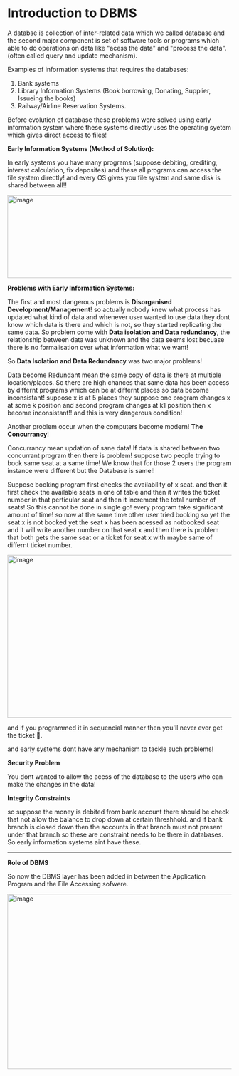 # Introduction to DBMS

A databse is collection of inter-related data which we called database and the second major component is set of software tools or programs which able to do operations on data like "acess the data" and "process the data". (often called query and update mechanism). 

Examples of information systems that requires the databases:

1. Bank systems
2. Library Information Systems (Book borrowing, Donating, Supplier, Issueing the books)
3. Railway/Airline Reservation Systems.

Before evolution of database these problems were solved using early information system where these systems directly uses the operating syetem which gives direct access to files!

**Early Information Systems (Method of Solution):**

In early systems you have many programs (suppose debiting, crediting, interest calculation, fix deposites) and these all programs can access the file system directly! and every OS gives you file system and same disk is shared between all!! 

<img width="660" height="186" alt="image" src="https://github.com/user-attachments/assets/e2d82bd0-581a-437d-8f94-f63393f46ee4" />

**Problems with Early Information Systems:**

The first and most dangerous problems is **Disorganised Development/Management**! so actually nobody knew what process has updated what kind of data and whenever user wanted to use data they dont know which data is there and which is not, so they started replicating the same data. So problem come with **Data isolation and Data redundancy**, the relationship between data was unknown and the data seems lost becuase there is no formalisation over what information what we want!

So **Data Isolation and Data Redundancy** was two major problems!

Data become Redundant mean the same copy of data is there at multiple location/places. So there are high chances that same data has been access by differnt programs which can be at differnt places so data become inconsistant! suppose x is at 5 places they suppose one program changes x at some k position and second program changes at k1 position then x become inconsistant!! and this is very dangerous condition!

Another problem occur when the computers become modern! **The Concurrancy**!

Concurrancy mean updation of sane data! If data is shared between two concurrant program then there is problem! suppose two people trying to book same seat at a same time! We know that for those 2 users the program instance were different but the Database is same!! 

Suppose booking program first checks the availability of x seat. and then it first check the available seats in one of table and then it writes the ticket number in that perticular seat and then it increment the total number of seats! So this cannot be done in single go! every program take significant amount of time! so now at the same time other user tried booking so yet the seat x is not booked yet the seat x has been acessed as notbooked seat and it will write another number on that seat x and then there is problem that both gets the same seat or a ticket for seat x with maybe same of differnt ticket number.

<img width="712" height="365" alt="image" src="https://github.com/user-attachments/assets/ebb82cb0-ce9d-4418-ae42-e7b14de0df85" />

and if you programmed it in sequencial manner then you'll never ever get the ticket 🤡.

and early systems dont have any mechanism to tackle such problems!

**Security Problem**

You dont wanted to allow the acess of the database to the users who can make the changes in the data!

**Integrity Constraints**

so suppose the money is debited from bank account there should be check that not allow the balance to drop down at certain threshhold. and if bank branch is closed down then the accounts in that branch must not present under that branch so these are constraint needs to be there in databases. So early information systems aint have these.

<hr>

**Role of DBMS**

So now the DBMS layer has been added in between the Application Program and the File Accessing sofwere. 

<img width="702" height="393" alt="image" src="https://github.com/user-attachments/assets/de2f0533-1ecc-419d-b90f-4ee98c55ebea" />


